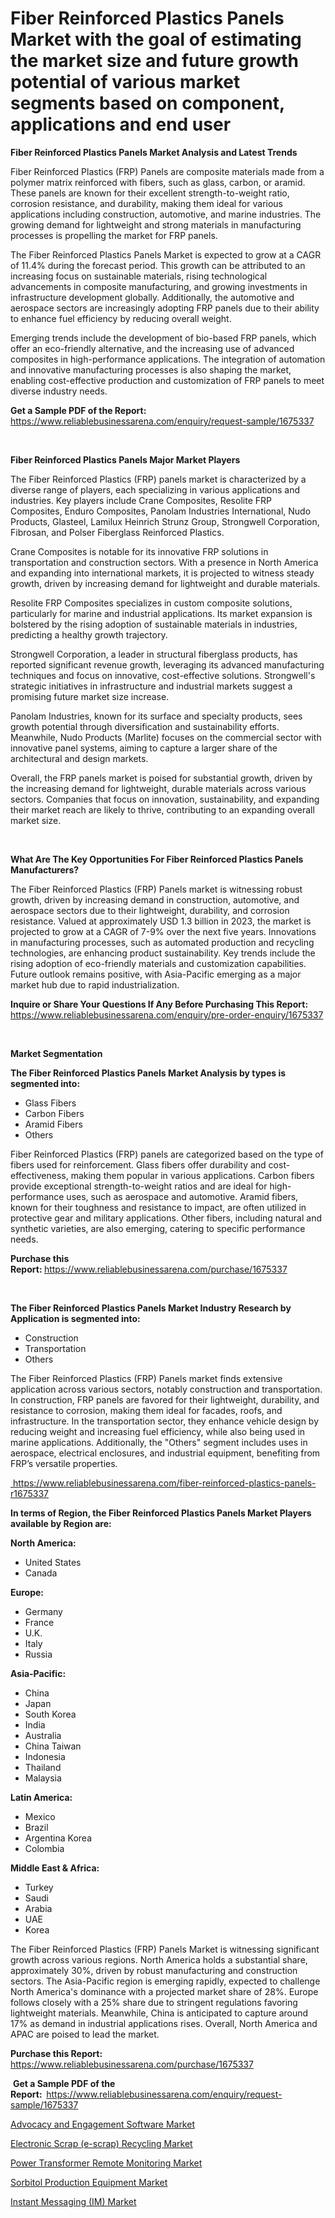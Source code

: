 <p><h1>Fiber Reinforced Plastics Panels Market with the goal of estimating the market size and future growth potential of various market segments based on component, applications and end user</h1></p><p><strong>Fiber Reinforced Plastics Panels Market Analysis and Latest Trends</strong></p>
<p><p>Fiber Reinforced Plastics (FRP) Panels are composite materials made from a polymer matrix reinforced with fibers, such as glass, carbon, or aramid. These panels are known for their excellent strength-to-weight ratio, corrosion resistance, and durability, making them ideal for various applications including construction, automotive, and marine industries. The growing demand for lightweight and strong materials in manufacturing processes is propelling the market for FRP panels.</p><p>The Fiber Reinforced Plastics Panels Market is expected to grow at a CAGR of 11.4% during the forecast period. This growth can be attributed to an increasing focus on sustainable materials, rising technological advancements in composite manufacturing, and growing investments in infrastructure development globally. Additionally, the automotive and aerospace sectors are increasingly adopting FRP panels due to their ability to enhance fuel efficiency by reducing overall weight.</p><p>Emerging trends include the development of bio-based FRP panels, which offer an eco-friendly alternative, and the increasing use of advanced composites in high-performance applications. The integration of automation and innovative manufacturing processes is also shaping the market, enabling cost-effective production and customization of FRP panels to meet diverse industry needs.</p></p>
<p><strong>Get a Sample PDF of the Report:&nbsp;</strong> <a href="https://www.reliablebusinessarena.com/enquiry/request-sample/1675337?utm_campaign=1337&utm_medium=2&utm_source=Github&utm_content=ia&utm_term=10102024&utm_id=fiber-reinforced-plastics-panels">https://www.reliablebusinessarena.com/enquiry/request-sample/1675337</a></p>
<p>&nbsp;</p>
<p><strong>Fiber Reinforced Plastics Panels Major Market Players</strong></p>
<p><p>The Fiber Reinforced Plastics (FRP) panels market is characterized by a diverse range of players, each specializing in various applications and industries. Key players include Crane Composites, Resolite FRP Composites, Enduro Composites, Panolam Industries International, Nudo Products, Glasteel, Lamilux Heinrich Strunz Group, Strongwell Corporation, Fibrosan, and Polser Fiberglass Reinforced Plastics.</p><p>Crane Composites is notable for its innovative FRP solutions in transportation and construction sectors. With a presence in North America and expanding into international markets, it is projected to witness steady growth, driven by increasing demand for lightweight and durable materials.</p><p>Resolite FRP Composites specializes in custom composite solutions, particularly for marine and industrial applications. Its market expansion is bolstered by the rising adoption of sustainable materials in industries, predicting a healthy growth trajectory.</p><p>Strongwell Corporation, a leader in structural fiberglass products, has reported significant revenue growth, leveraging its advanced manufacturing techniques and focus on innovative, cost-effective solutions. Strongwell's strategic initiatives in infrastructure and industrial markets suggest a promising future market size increase.</p><p>Panolam Industries, known for its surface and specialty products, sees growth potential through diversification and sustainability efforts. Meanwhile, Nudo Products (Marlite) focuses on the commercial sector with innovative panel systems, aiming to capture a larger share of the architectural and design markets.</p><p>Overall, the FRP panels market is poised for substantial growth, driven by the increasing demand for lightweight, durable materials across various sectors. Companies that focus on innovation, sustainability, and expanding their market reach are likely to thrive, contributing to an expanding overall market size.</p></p>
<p>&nbsp;</p>
<p><strong>What Are The Key Opportunities For Fiber Reinforced Plastics Panels Manufacturers?</strong></p>
<p><p>The Fiber Reinforced Plastics (FRP) Panels market is witnessing robust growth, driven by increasing demand in construction, automotive, and aerospace sectors due to their lightweight, durability, and corrosion resistance. Valued at approximately USD 1.3 billion in 2023, the market is projected to grow at a CAGR of 7-9% over the next five years. Innovations in manufacturing processes, such as automated production and recycling technologies, are enhancing product sustainability. Key trends include the rising adoption of eco-friendly materials and customization capabilities. Future outlook remains positive, with Asia-Pacific emerging as a major market hub due to rapid industrialization.</p></p>
<p><strong>Inquire or Share Your Questions If Any Before Purchasing This Report:</strong> <a href="https://www.reliablebusinessarena.com/enquiry/pre-order-enquiry/1675337?utm_campaign=1337&utm_medium=2&utm_source=Github&utm_content=ia&utm_term=10102024&utm_id=fiber-reinforced-plastics-panels">https://www.reliablebusinessarena.com/enquiry/pre-order-enquiry/1675337</a></p>
<p>&nbsp;</p>
<p><strong>Market Segmentation</strong></p>
<p><strong>The Fiber Reinforced Plastics Panels Market Analysis by types is segmented into:</strong></p>
<p><ul><li>Glass Fibers</li><li>Carbon Fibers</li><li>Aramid Fibers</li><li>Others</li></ul></p>
<p><p>Fiber Reinforced Plastics (FRP) panels are categorized based on the type of fibers used for reinforcement. Glass fibers offer durability and cost-effectiveness, making them popular in various applications. Carbon fibers provide exceptional strength-to-weight ratios and are ideal for high-performance uses, such as aerospace and automotive. Aramid fibers, known for their toughness and resistance to impact, are often utilized in protective gear and military applications. Other fibers, including natural and synthetic varieties, are also emerging, catering to specific performance needs.</p></p>
<p><strong>Purchase this Report:&nbsp;</strong><a href="https://www.reliablebusinessarena.com/purchase/1675337?utm_campaign=1337&utm_medium=2&utm_source=Github&utm_content=ia&utm_term=10102024&utm_id=fiber-reinforced-plastics-panels">https://www.reliablebusinessarena.com/purchase/1675337</a></p>
<p>&nbsp;</p>
<p><strong>The Fiber Reinforced Plastics Panels Market Industry Research by Application is segmented into:</strong></p>
<p><ul><li>Construction</li><li>Transportation</li><li>Others</li></ul></p>
<p><p>The Fiber Reinforced Plastics (FRP) Panels market finds extensive application across various sectors, notably construction and transportation. In construction, FRP panels are favored for their lightweight, durability, and resistance to corrosion, making them ideal for facades, roofs, and infrastructure. In the transportation sector, they enhance vehicle design by reducing weight and increasing fuel efficiency, while also being used in marine applications. Additionally, the "Others" segment includes uses in aerospace, electrical enclosures, and industrial equipment, benefiting from FRP’s versatile properties.</p></p>
<p><a href="https://www.reliablebusinessarena.com/fiber-reinforced-plastics-panels-r1675337?utm_campaign=1337&utm_medium=2&utm_source=Github&utm_content=ia&utm_term=10102024&utm_id=fiber-reinforced-plastics-panels">&nbsp;https://www.reliablebusinessarena.com/fiber-reinforced-plastics-panels-r1675337</a></p>
<p><strong>In terms of Region, the Fiber Reinforced Plastics Panels Market Players available by Region are:</strong></p>
<p>
    <p> <strong> North America: </strong>
        <ul>
            <li>United States</li>
            <li>Canada</li>
        </ul>
        </p> 
    <p> <strong> Europe: </strong>
        <ul>
            <li>Germany</li>
            <li>France</li>
            <li>U.K.</li>
            <li>Italy</li>
            <li>Russia</li>
        </ul>
        </p> 
    <p> <strong> Asia-Pacific: </strong>
        <ul>
            <li>China</li>
            <li>Japan</li>
            <li>South Korea</li>
            <li>India</li>
            <li>Australia</li>
            <li>China Taiwan</li>
            <li>Indonesia</li>
            <li>Thailand</li>
            <li>Malaysia</li>
        </ul>
        </p> 
    <p> <strong> Latin America: </strong>
        <ul>
            <li>Mexico</li>
            <li>Brazil</li>
            <li>Argentina Korea</li>
            <li>Colombia</li>
        </ul>
        </p> 
    <p> <strong> Middle East & Africa: </strong>
        <ul>
            <li>Turkey</li>
            <li>Saudi</li>
            <li>Arabia</li>
            <li>UAE</li>
            <li>Korea</li>
        </ul>
    </p>
    </p>
<p><p>The Fiber Reinforced Plastics (FRP) Panels Market is witnessing significant growth across various regions. North America holds a substantial share, approximately 30%, driven by robust manufacturing and construction sectors. The Asia-Pacific region is emerging rapidly, expected to challenge North America's dominance with a projected market share of 28%. Europe follows closely with a 25% share due to stringent regulations favoring lightweight materials. Meanwhile, China is anticipated to capture around 17% as demand in industrial applications rises. Overall, North America and APAC are poised to lead the market.</p></p>
<p><strong>Purchase this Report: </strong><a href="https://www.reliablebusinessarena.com/purchase/1675337?utm_campaign=1337&utm_medium=2&utm_source=Github&utm_content=ia&utm_term=10102024&utm_id=fiber-reinforced-plastics-panels">https://www.reliablebusinessarena.com/purchase/1675337</a></p>
<p>&nbsp;<strong>Get a Sample PDF of the Report:&nbsp;&nbsp;</strong><a href="https://www.reliablebusinessarena.com/enquiry/request-sample/1675337?utm_campaign=1337&utm_medium=2&utm_source=Github&utm_content=ia&utm_term=10102024&utm_id=fiber-reinforced-plastics-panels">https://www.reliablebusinessarena.com/enquiry/request-sample/1675337</a></p>
<p><strong></strong></p>
<p><p><a href="https://www.linkedin.com/pulse/advocacy-engagement-software-market-overview-global-trends-f0kkf?utm_campaign=1337&utm_medium=2&utm_source=Github&utm_content=ia&utm_term=10102024&utm_id=fiber-reinforced-plastics-panels">Advocacy and Engagement Software Market</a></p><p><a href="https://www.linkedin.com/pulse/electronic-scrap-e-scrap-recycling-market-velocity-69-cagr-unxoe?utm_campaign=1337&utm_medium=2&utm_source=Github&utm_content=ia&utm_term=10102024&utm_id=fiber-reinforced-plastics-panels">Electronic Scrap (e-scrap) Recycling Market</a></p><p><a href="https://www.linkedin.com/pulse/power-transformer-remote-monitoring-market-shifts-strategic-bxgtf?utm_campaign=1337&utm_medium=2&utm_source=Github&utm_content=ia&utm_term=10102024&utm_id=fiber-reinforced-plastics-panels">Power Transformer Remote Monitoring Market</a></p><p><a href="https://www.linkedin.com/pulse/navigating-sorbitol-production-equipment-market-expert-analysis-p9xgf?utm_campaign=1337&utm_medium=2&utm_source=Github&utm_content=ia&utm_term=10102024&utm_id=fiber-reinforced-plastics-panels">Sorbitol Production Equipment Market</a></p><p><a href="https://www.linkedin.com/pulse/instant-messaging-im-landscape-product-spectrum-market-trajectories-pcv9e?utm_campaign=1337&utm_medium=2&utm_source=Github&utm_content=ia&utm_term=10102024&utm_id=fiber-reinforced-plastics-panels">Instant Messaging (IM) Market</a></p></p>